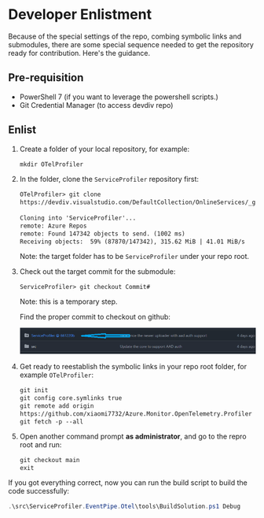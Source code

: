 # Developer Enlistment

Because of the special settings of the repo, combing symbolic links and submodules, there are some special sequence needed to get the repository ready for contribution. Here's the guidance.

## Pre-requisition

* PowerShell 7 (if you want to leverage the powershell scripts.)
* Git Credential Manager (to access devdiv repo)

## Enlist

1. Create a folder of your local repository, for example:

    ```shell
    mkdir OTelProfiler
    ```

1. In the folder, clone the `ServiceProfiler` repository first:

    ```shell
    OTelProfiler> git clone https://devdiv.visualstudio.com/DefaultCollection/OnlineServices/_git/ServiceProfiler

    Cloning into 'ServiceProfiler'...
    remote: Azure Repos
    remote: Found 147342 objects to send. (1002 ms)
    Receiving objects:  59% (87870/147342), 315.62 MiB | 41.01 MiB/s
    ```

    Note: the target folder has to be `ServiceProfiler` under your repo root.

1. Check out the target commit for the submodule:

    ```shell
    ServiceProfiler> git checkout Commit#
    ```

    Note: this is a temporary step.

    Find the proper commit to checkout on github:

    ![Github screenshot showing the proper commit.](./images/Submodule_commit.png)

1. Get ready to reestablish the symbolic links in your repo root folder, for example `OTelProfiler`:

    ```shell
    git init
    git config core.symlinks true
    git remote add origin https://github.com/xiaomi7732/Azure.Monitor.OpenTelemetry.Profiler
    git fetch -p --all
    ```

1. Open another command prompt **as administrator**, and go to the repro root and run:

    ```shell
    git checkout main
    exit
    ```

If you got everything correct, now you can run the build script to build the code successfully:

```powershell
.\src\ServiceProfiler.EventPipe.Otel\tools\BuildSolution.ps1 Debug
```
